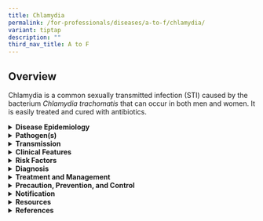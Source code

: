 ```yaml
---
title: Chlamydia
permalink: /for-professionals/diseases/a-to-f/chlamydia/
variant: tiptap
description: ""
third_nav_title: A to F
---
```

<h2>Overview</h2>
<p>Chlamydia is a common sexually transmitted infection (STI) caused by the
bacterium <em>Chlamydia trachomatis </em>that can occur in both men and
women. It is easily treated and cured with antibiotics.</p>
<div data-type="detailGroup" class="isomer-accordion isomer-accordion-white">
<details class="isomer-details">
<summary><strong>Disease Epidemiology</strong>
</summary>
<div data-type="detailsContent" class="isomer-details-content">
<p>Globally, it is the most common STI.&nbsp;The global prevalence among
people aged 15–49 years was estimated to be 4.0% for women and 2.5% for
men in 2020.&nbsp;Chlamydia genital infections occur frequently among sexually
active adolescents and young adults.</p>
<p></p>
<p>In Singapore, chlamydia had the highest incidence followed by syphilis
and gonorrhoea among the three legally notifiable STIs in 2019 and 2020.
It was more commonly reported in men.</p>
</div>
</details>
<details class="isomer-details">
<summary><strong>Pathogen(s)</strong>
</summary>
<div data-type="detailsContent" class="isomer-details-content">
<p><em>Chlamydia trachomatis</em>
</p>
</div>
</details>
<details class="isomer-details">
<summary><strong>Transmission</strong>
</summary>
<div data-type="detailsContent" class="isomer-details-content">
<p>Chlamydia can be transmitted through vaginal, anal, or oral intercourse
with an infected individual. Semen does not have to be present to contract
or spread the infection. Sexually active teenage girls and young women
are more prone to develop chlamydial infection as the opening of the uterus
(cervix) is not fully matured.</p>
<p>An infected mother can also pass chlamydia to her baby during vaginal
delivery.</p>
<p></p>
<p><strong>Incubation period:</strong> The incubation period is poorly defined
but is probably 5 to 14 days or longer.</p>
<p><strong>Infectious period: </strong>Unknown but is presumed to last until
treatment is completed. If untreated, it may persist for several months.</p>
</div>
</details>
<details class="isomer-details">
<summary><strong>Clinical Features</strong>
</summary>
<div data-type="detailsContent" class="isomer-details-content">
<p>Many adult genital infections and most pharyngeal and rectal infections
caused by chlamydia are asymptomatic. Chlamydia often does not cause symptoms
especially in women. If symptoms do occur, they are usually mild and start
to show between one to three weeks after exposure to the bacteria.</p>
<p></p>
<p>In women, symptoms may include:</p>
<ul data-tight="true" class="tight">
<li>
<p>abnormal vaginal discharge</p>
</li>
<li>
<p>bleeding between menstrual periods or after sex</p>
</li>
<li>
<p>pelvic pain</p>
</li>
<li>
<p>burning sensation when urinating</p>
</li>
</ul>
<p></p>
<p>In men, symptoms may include:</p>
<ul data-tight="true" class="tight">
<li>
<p>burning when urinating</p>
</li>
<li>
<p>discharge from the penis</p>
</li>
<li>
<p>pain or discomfort in the testicles.</p>
</li>
</ul>
<p></p>
<p>Anal infection in women and men can cause:</p>
<ul data-tight="true" class="tight">
<li>
<p>pain</p>
</li>
<li>
<p>discharge</p>
</li>
<li>
<p>bleeding</p>
</li>
</ul>
<p></p>
<p>Serotypes L1-L3&nbsp;<em>Chlamydia trachomatis</em>&nbsp;can cause another
STI called lymphogranuloma venereum. The symptoms of this infection include
genital sores followed by fever and swelling of the lymph nodes in the
groin.</p>
<p></p>
<p>Several important complications may result from chlamydia infections,
including pelvic inflammatory disease, ectopic pregnancy and tubal infertility
in women, epididymo-orchitis in males, and conjunctivitis and reactive
arthritis in both sexes. Maternal-foetal transmission to newborns during
delivery may lead to neonatal conjunctivitis and pneumonia</p>
</div>
</details>
<details class="isomer-details">
<summary><strong>Risk Factors</strong>
</summary>
<div data-type="detailsContent" class="isomer-details-content">
<p>Risk factors include:</p>
<ul data-tight="true" class="tight">
<li>
<p>Unprotected sex with an infected person</p>
</li>
<li>
<p>Having multiple sex partners</p>
</li>
<li>
<p>Inconsistent condom use</p>
</li>
<li>
<p>Persons who exchange sex for money or drugs</p>
</li>
<li>
<p>Past history or current presence of other STIs</p>
</li>
</ul>
</div>
</details>
<details class="isomer-details">
<summary><strong>Diagnosis</strong>
</summary>
<div data-type="detailsContent" class="isomer-details-content">
<p>Tests for diagnosis include:</p>
<ul data-tight="true" class="tight">
<li>
<p>Nucleic acid-based amplification testing (NAAT), a gold standard</p>
<ul data-tight="true" class="tight">
<li>
<p>Females: cervical or vulvo-vaginal swabs are specimens of choice, followed
by first void urine (FVU)</p>
</li>
<li>
<p>Males: urine is the specimen of choice; FVU is as sensitive as urethral
swabs</p>
</li>
</ul>
</li>
<li>
<p>Polymerase chain reaction (PCR) can be used to test a range of specimens
(urine, urethral, cervical, rectal, pharyngeal)</p>
</li>
</ul>
</div>
</details>
<details class="isomer-details">
<summary><strong>Treatment and Management</strong>
</summary>
<div data-type="detailsContent" class="isomer-details-content">
<p>Recommended regimens for uncomplicated chlamydia infections in adults:</p>
<ul data-tight="true" class="tight">
<li>
<p><strong>Doxycycline</strong>&nbsp;100 mg orally 2 times/day for 7 days</p>
</li>
</ul>
<p></p>
<p>Recommended regimens for chlamydia infections in pregnancy:</p>
<p><strong>Azithromycin 1g orally single dose</strong>
</p>
<p></p>
<p>Follow-up:</p>
<ul data-tight="true" class="tight">
<li>
<p>A test-of-cure is not necessary with compliance to treatment with a tetracycline
or azithromycin has been completed, unless symptoms persist or reinfection
is suspected</p>
</li>
<li>
<p>Test-of-cure is however recommended after 4 weeks for infection in infants,
children and pregnant women, or when erythromycin was used</p>
</li>
<li>
<p>Non-culture tests (e.g., NAATs) performed within 4 weeks of completing
treatment may yield false positive tests due to persistence of chlamydia
antigens</p>
</li>
<li>
<p>Owing to the increased risk of complications following repeat infection
in females, rescreening for reinfection may be indicated especially for
high-risk females after 3 to 4 months</p>
</li>
<li>
<p>Serologic tests for syphilis and HIV should be performed; if negative
they should be repeated at 3 months for syphilis and HIV, after the last
high risk exposure</p>
</li>
</ul>
<p></p>
<p>Please refer to <a href="https://www.nsc.com.sg/dsc/healthcare-professionals/publications/Pages/STI-Management-Guidelines.aspx" rel="noopener noreferrer nofollow" target="_blank">DSC’s website</a> for
more information on alternative regimens.</p>
</div>
</details>
<details class="isomer-details">
<summary><strong>Precaution, Prevention, and Control</strong>
</summary>
<div data-type="detailsContent" class="isomer-details-content">
<p>Annual screening for chlamydia symptoms and other STIs is recommended
for all individuals who are sexually active.</p>
<ul data-tight="true" class="tight">
<li>
<p>Individuals with multiple sex partners, change in sex partner, or engaging
in unprotected sex should consider regular screening</p>
</li>
<li>
<p>More frequent screening than annual might be indicated for certain individuals
on the basis of their risk behaviors</p>
</li>
</ul>
<p></p>
<p>Prevention of chlamydia:</p>
<ul data-tight="true" class="tight">
<li>
<p>Consistent and correct use of condoms when engaging in sexual activity&nbsp;</p>
</li>
<li>
<p>Limit the number of sex partners</p>
</li>
<li>
<p>Get tested for STIs regularly</p>
</li>
</ul>
<p></p>
<p>Management of sexual contacts:</p>
<ul data-tight="true" class="tight">
<li>
<p>Sex partners of symptomatic male patients within the last 60 days from
symptom onset (or the most recent sex partner if the last contact was &gt;60
days) should be screened and treated for chlamydial infection epidemiologically.
The look-back period for contacts of female patients and asymptomatic males
is longer, e.g., 3 months.</p>
</li>
</ul>
</div>
</details>
<details class="isomer-details">
<summary><strong>Notification</strong>
</summary>
<div data-type="detailsContent" class="isomer-details-content">
<p>Chlamydial genital infection is a notifiable disease.</p>
<ul data-tight="true" class="tight">
<li>
<p>Who should notify: medical practitioners and laboratories</p>
</li>
<li>
<p>When to notify:</p>
<ul data-tight="true" class="tight">
<li>
<p>Medical practitioners – on clinical suspicion</p>
</li>
<li>
<p>Laboratories – on laboratory confirmation</p>
</li>
</ul>
</li>
<li>
<p>How to notify:</p>
<ul data-tight="true" class="tight">
<li>
<p>Submit MD131 Notification of Infectious Diseases Form via CDLENS (<a rel="noopener noreferrer nofollow" target="_blank">http://www.cdlens.moh.gov.sg</a>) or
fax (6221-5528/38/67)</p>
</li>
</ul>
</li>
<li>
<p>Timeline on notification:</p>
<ul data-tight="true" class="tight">
<li>
<p>Within 72 hours from time of diagnosis.</p>
</li>
</ul>
</li>
</ul>
</div>
</details>
<details class="isomer-details">
<summary><strong>Resources</strong>
</summary>
<div data-type="detailsContent" class="isomer-details-content">
<p>Please refer to <a href="https://www.moh.gov.sg/resources-statistics/reports/communicable-diseases-surveillance-in-singapore-2019-2020" rel="noopener noreferrer nofollow" target="_blank">MOH’s website</a> for
the communicable disease surveillance in Singapore.</p>
<p>Please refer to <a href="https://www.nsc.com.sg/dsc/healthcare-professionals/publications/Pages/STI-Management-Guidelines.aspx" rel="noopener noreferrer nofollow" target="_blank">DSC’s website</a> for
more information on alternative regimens.</p>
</div>
</details>
<details class="isomer-details">
<summary><strong>References</strong>
</summary>
<div data-type="detailsContent" class="isomer-details-content">
<ul data-tight="true" class="tight">
<li>
<p>Centers for Disease Control and Prevention. STI treatment guidelines:
Chlamydial infections. 2021.</p>
</li>
<li>
<p>Department of Sexually Transmitted Infections Control (DSC). STI management
guidelines 7<sup>th</sup> edition. 2021.</p>
</li>
<li>
<p>World Health Organization. Chlamydia. 2023.</p>
</li>
</ul>
</div>
</details>
</div>
<p></p>
<p></p>